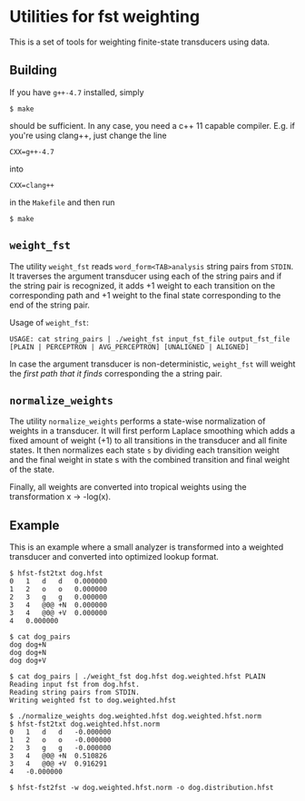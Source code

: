 Utilities for fst weighting
===========================

This is a set of tools for weighting finite-state transducers using data.

Building
--------

If you have `g++-4.7` installed, simply

    $ make
    
should be sufficient. In any case, you need a c++ 11 capable compiler. E.g. if you're using clang++, just change the line

    CXX=g++-4.7
into

    CXX=clang++

in the `Makefile` and then run

    $ make

`weight_fst`
------------

The utility `weight_fst` reads `word_form<TAB>analysis` string pairs from `STDIN`. It traverses the argument transducer using each of the string pairs and if the string pair is recognized, it adds +1 weight to each transition on the corresponding path and +1 weight to the final state corresponding to the end of the string pair.

Usage of `weight_fst`:

`USAGE: cat string_pairs | ./weight_fst input_fst_file output_fst_file [PLAIN | PERCEPTRON | AVG_PERCEPTRON] [UNALIGNED | ALIGNED]`

In case the argument transducer is non-deterministic, `weight_fst` will weight the *first path that it finds* corresponding the a string pair. 

`normalize_weights`
-------------------

The utility `normalize_weights` performs a state-wise normalization of weights in a transducer. It will first perform Laplace smoothing which adds a fixed amount of weight (+1) to all transitions in the transducer and all finite states.
It then normalizes each state `s` by dividing each transition weight and the final weight in state s with the combined transition and final weight of the state.

Finally, all weights are converted into tropical weights using the transformation x -> -log(x).

Example
-------

This is an example where a small analyzer is transformed into a weighted transducer and converted into optimized lookup format.

    $ hfst-fst2txt dog.hfst 
    0	1	d	d	0.000000
    1	2	o	o	0.000000
    2	3	g	g	0.000000
    3	4	@0@	+N	0.000000
    3	4	@0@	+V	0.000000
    4	0.000000
   
    $ cat dog_pairs 
    dog	dog+N
    dog	dog+N
    dog	dog+V

    $ cat dog_pairs | ./weight_fst dog.hfst dog.weighted.hfst PLAIN
    Reading input fst from dog.hfst.
    Reading string pairs from STDIN.
    Writing weighted fst to dog.weighted.hfst

    $ ./normalize_weights dog.weighted.hfst dog.weighted.hfst.norm
    $ hfst-fst2txt dog.weighted.hfst.norm 
    0	1	d	d	-0.000000
    1	2	o	o	-0.000000
    2	3	g	g	-0.000000
    3	4	@0@	+N	0.510826
    3	4	@0@	+V	0.916291
    4	-0.000000

    $ hfst-fst2fst -w dog.weighted.hfst.norm -o dog.distribution.hfst
